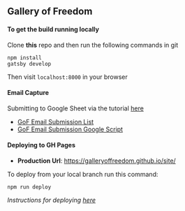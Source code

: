 ## Gallery of Freedom

#### To get the build running locally

Clone **this** repo and then run the following commands in git

```
npm install
gatsby develop
```

Then visit `localhost:8000` in your browser

#### Email Capture

Submitting to Google Sheet via the tutorial [here](https://github.com/dwyl/learn-to-send-email-via-google-script-html-no-server)

- [GoF Email Submission List](https://docs.google.com/spreadsheets/d/1Yql9lllDuJEujH7sWbpd8ZiQwHtvjHcmSv_hJgFpUsA/edit#gid=0)
- [GoF Email Submission Google Script](https://script.google.com/d/M9Mcg6JUUnB-nsnNUfKcFwCiMUm1pQmM_/edit?mid=ACjPJvFU6LLmUQA4bsBKMsMmCeH0GlqM07BIuy13LZSQ9sVXStcgQj21P_vFJD63zX4RJK0dhXyGyTxbpMuzXBoA_1HqgZ84p91ILEnO9-GBzo0Fl9DMrpmHe3GzjaBCgcRO-FM3LJMrugY&uiv=2)

#### Deploying to GH Pages

- **Production Url**: https://galleryoffreedom.github.io/site/

To deploy from your local branch run this command:

```
npm run deploy
```

_Instructions for deploying [here](https://www.gatsbyjs.org/docs/how-gatsby-works-with-github-pages/)_
